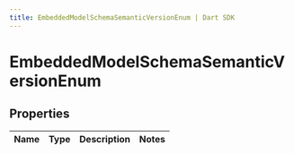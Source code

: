 ```yaml
---
title: EmbeddedModelSchemaSemanticVersionEnum | Dart SDK
---
```


# EmbeddedModelSchemaSemanticVersionEnum

## Properties
Name | Type | Description | Notes
------------ | ------------- | ------------- | -------------


